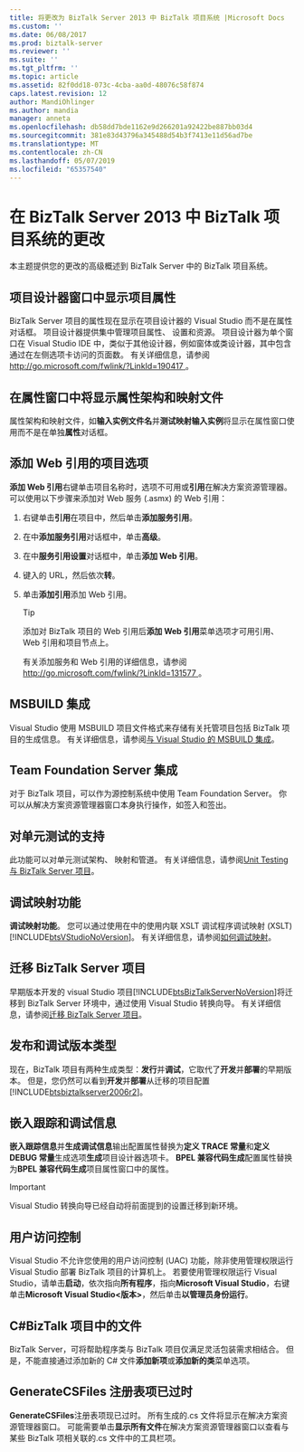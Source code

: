 ```yaml
---
title: 将更改为 BizTalk Server 2013 中 BizTalk 项目系统 |Microsoft Docs
ms.custom: ''
ms.date: 06/08/2017
ms.prod: biztalk-server
ms.reviewer: ''
ms.suite: ''
ms.tgt_pltfrm: ''
ms.topic: article
ms.assetid: 82f0dd18-073c-4cba-aa0d-48076c58f874
caps.latest.revision: 12
author: MandiOhlinger
ms.author: mandia
manager: anneta
ms.openlocfilehash: db58dd7bde1162e9d266201a92422be887bb03d4
ms.sourcegitcommit: 381e83d43796a345488d54b3f7413e11d56ad7be
ms.translationtype: MT
ms.contentlocale: zh-CN
ms.lasthandoff: 05/07/2019
ms.locfileid: "65357540"
---
```

# <a name="changes-to-biztalk-project-system-in-biztalk-server-2013"></a>在 BizTalk Server 2013 中 BizTalk 项目系统的更改
本主题提供您的更改的高级概述到 BizTalk Server 中的 BizTalk 项目系统。  
  
## <a name="project-properties-are-displayed-in-project-designer-window"></a>项目设计器窗口中显示项目属性  
 BizTalk Server 项目的属性现在显示在项目设计器的 Visual Studio 而不是在属性对话框。 项目设计器提供集中管理项目属性、 设置和资源。 项目设计器为单个窗口在 Visual Studio IDE 中，类似于其他设计器，例如窗体或类设计器，其中包含通过在左侧选项卡访问的页面数。 有关详细信息，请参阅[ http://go.microsoft.com/fwlink/?LinkId=190417 ](http://go.microsoft.com/fwlink/?LinkId=190417)。  
  
## <a name="properties-for-schema-and-map-files-are-displayed-in-properties-window"></a>在属性窗口中将显示属性架构和映射文件  
 属性架构和映射文件，如**输入实例文件名**并**测试映射输入实例**将显示在属性窗口使用而不是在单独**属性**对话框。  
  
## <a name="add-web-reference-option-on-projects"></a>添加 Web 引用的项目选项  
 **添加 Web 引用**右键单击项目名称时，选项不可用或**引用**在解决方案资源管理器。 可以使用以下步骤来添加对 Web 服务 (.asmx) 的 Web 引用：  
  
1. 右键单击**引用**在项目中，然后单击**添加服务引用**。  
  
2. 在中**添加服务引用**对话框中，单击**高级**。  
  
3. 在中**服务引用设置**对话框中，单击**添加 Web 引用**。  
  
4. 键入的 URL，然后依次**转**。  
  
5. 单击**添加引用**添加 Web 引用。  
  
   > [!TIP]
   >  添加对 BizTalk 项目的 Web 引用后**添加 Web 引用**菜单选项才可用引用、 Web 引用和项目节点上。  
  
   有关添加服务和 Web 引用的详细信息，请参阅[ http://go.microsoft.com/fwlink/?LinkId=131577 ](http://go.microsoft.com/fwlink/?LinkId=131577)。  
  
## <a name="msbuild-integration"></a>MSBUILD 集成  
 Visual Studio 使用 MSBUILD 项目文件格式来存储有关托管项目包括 BizTalk 项目的生成信息。 有关详细信息，请参阅[与 Visual Studio 的 MSBUILD 集成](../core/msbuild-integration-with-visual-studio.md)。  
  
## <a name="team-foundation-server-integration"></a>Team Foundation Server 集成  
 对于 BizTalk 项目，可以作为源控制系统中使用 Team Foundation Server。 你可以从解决方案资源管理器窗口本身执行操作，如签入和签出。  
  
## <a name="support-for-unit-testing"></a>对单元测试的支持  
 此功能可以对单元测试架构、 映射和管道。 有关详细信息，请参阅[Unit Testing 与 BizTalk Server 项目](../core/unit-testing-with-biztalk-server-projects.md)。  
  
## <a name="debug-map-feature"></a>调试映射功能  
 **调试映射功能**。 您可以通过使用在中的使用内联 XSLT 调试程序调试映射 (XSLT) [!INCLUDE[btsVStudioNoVersion](../includes/btsvstudionoversion-md.md)]。 有关详细信息，请参阅[如何调试映射](../core/how-to-debug-maps.md)。  
  
## <a name="migrating-biztalk-server-projects"></a>迁移 BizTalk Server 项目  
 早期版本开发的 visual Studio 项目[!INCLUDE[btsBizTalkServerNoVersion](../includes/btsbiztalkservernoversion-md.md)]将迁移到 BizTalk Server 环境中，通过使用 Visual Studio 转换向导。 有关详细信息，请参阅[迁移 BizTalk Server 项目](../core/migrating-a-biztalk-server-project.md)。  
  
## <a name="release-and-debug-build-types"></a>发布和调试版本类型  
 现在，BizTalk 项目有两种生成类型：**发行**并**调试**，它取代了**开发**并**部署**的早期版本。 但是，您仍然可以看到**开发**并**部署**从迁移的项目配置[!INCLUDE[btsbiztalkserver2006r2](../includes/btsbiztalkserver2006r2-md.md)]。  
  
## <a name="embedding-tracking-and-debugging-information"></a>嵌入跟踪和调试信息  
 **嵌入跟踪信息**并**生成调试信息**输出配置属性替换为**定义 TRACE 常量**和**定义 DEBUG 常量**生成选项**生成**项目设计器选项卡。 **BPEL 兼容代码生成**配置属性替换为**BPEL 兼容代码生成**项目属性窗口中的属性。  
  
> [!IMPORTANT]
>  Visual Studio 转换向导已经自动将前面提到的设置迁移到新环境。  
  
## <a name="user-access-control"></a>用户访问控制  
 Visual Studio 不允许您使用的用户访问控制 (UAC) 功能，除非使用管理权限运行 Visual Studio 部署 BizTalk 项目的计算机上。 若要使用管理权限运行 Visual Studio，请单击**启动**，依次指向**所有程序**，指向**Microsoft Visual Studio**，右键单击**Microsoft Visual Studio\<版本\>**，然后单击**以管理员身份运行**。  
  
## <a name="c-files-in-a-biztalk-project"></a>C#BizTalk 项目中的文件  
 BizTalk Server，可将帮助程序类与 BizTalk 项目仅满足灵活包装需求相结合。  但是，不能直接通过添加新的 C# 文件**添加新项**或**添加新的类**菜单选项。  
  
## <a name="generatecsfiles-registry-key-is-obsolete"></a>GenerateCSFiles 注册表项已过时  
 **GenerateCSFiles**注册表项现已过时。 所有生成的.cs 文件将显示在解决方案资源管理器窗口。 可能需要单击**显示所有文件**在解决方案资源管理器窗口以查看与某些 BizTalk 项相关联的.cs 文件中的工具栏项。